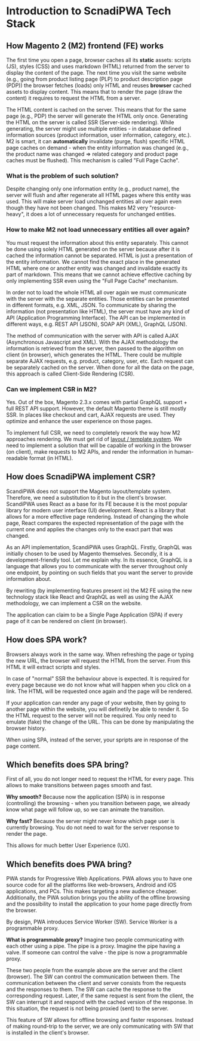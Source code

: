 # Introduction to ScnadiPWA Tech Stack 

## How Magento 2 (M2) frontend (FE) works

The first time you open a page, browser caches all its **static** assets: scripts (JS), styles (CSS) and uses markdown (HTML) returned from the server to display the content of the page. The next time you visit the same website (e.g., going from product listing page (PLP) to product description page (PDP)) the browser fetches (loads) only HTML and reuses **browser** cached assets to display content. This means that to render the page (draw the content) it requires to request the HTML from a server. 

The HTML content is cached on the server. This means that for the same page (e.g., PDP) the server will generate the HTML only once. Generating the HTML on the server is called SSR (Server-side rendering). While generating, the server might use multiple entities - in database defined information sources (product information, user information, category, etc.). M2 is smart, it can **automatically** invalidate (purge, flush) specific HTML page caches on demand - when the entity information was changed (e.g., the product name was changed => related category and product page caches must be flushed). This mechanism is called "Full Page Cache". 

### What is the problem of such solution? 

Despite changing only one information entity (e.g., product name), the server will flush and after regenerate all HTML pages where this entity was used. This will make server load unchanged entities all over again even though they have not been changed. This makes M2 very "resource-heavy", it does a lot of unnecessary requests for unchanged entities. 

### How to make M2 not load unnecessary entities all over again? 

You must request the information about this entity separately. This cannot be done using solely HTML generated on the server because after it is cached the information cannot be separated. HTML is just a presentation of the entity information. We cannot find the exact place in the generated HTML where one or another entity was changed and invalidate exactly its part of markdown. This means that we cannot achieve effective caching by only implementing SSR even using the "Full Page Cache" mechanism. 

In order not to load the whole HTML all over again we must communicate with the server with the separate entities. Those entities can be presented in different formats, e.g. XML, JSON. To communicate by sharing the information (not presentation like HTML), the server must have any kind of API (Application Programming Interface). The API can be implemented in different ways, e.g. REST API (JSON), SOAP API (XML), GraphQL (JSON). 

The method of communication with the server with API is called AJAX (Asynchronous Javascript and XML). With the AJAX methodology the information is retrieved from the server, then passed to the algorithm on client (in browser), which generates the HTML. There could be multiple separate AJAX requests, e.g. product, category, user, etc. Each request can be separately cached on the server. When done for all the data on the page, this approach is called Client-Side Rendering (CSR). 

### Can we implement CSR in M2?

Yes. Out of the box, Magento 2.3.x comes with partial GraphQL support + full REST API support. However, the default Magento theme is still mostly SSR. In places like checkout and cart, AJAX requests are used. They optimize and enhance the user experience on those pages. 

To implement full CSR, we need to completely rework the way how M2 approaches rendering. We must get rid of [layout / template system](). We need to implement a solution that will be capable of working in the browser (on client), make requests to M2 APIs, and render the information in human-readable format (in HTML). 


## How does ScnadiPWA implement CSR?

ScandiPWA does not support the Magento layout/template system. Therefore, we need a substitution to it but in the client's browser. ScandiPWA uses React as a base for its FE because it is the most popular library for modern user interface (UI) development. React is a library that allows for a more effective page rendering. Instead of changing the whole page, React compares the expected representation of the page with the current one and applies the changes only to the exact part that was changed. 

As an API implementation, ScandiPWA uses GraphQL. Firstly, GraphQL was initially chosen to be used by Magento themselves. Secondly, it is a development-friendly tool. Let me explain why. In its essence, GraphQL is a language that allows you to communicate with the server throughout only one endpoint, by pointing on such fields that you want the server to provide information about. 

By rewriting (by implementing features present in) the M2 FE using the new technology stack like React and QraphQL as well as using the AJAX methodology, we can implement a CSR on the website. 

The application can claim to be a Single Page Application (SPA) if every page of it can be rendered on client (in browser). 

## How does SPA work?

Browsers always work in the same way. When refreshing the page or typing the new URL, the browser will request the HTML from the server. From this HTML it will extract scripts and styles. 

In case of "normal" SSR the behaviour above is expected. It is required for every page because we do not know what will happen when you click on a link. The HTML will be requested once again and the page will be rendered. 

If your application can render any page of your website, then by going to another page within the website, you will definetily be able to render it. So the HTML request to the server will not be required. You only need to emulate (fake) the change of the URL. This can be done by manipulating the browser history.

When using SPA, instead of the server, your spripts are in response of the page content. 

## Which benefits does SPA bring? 

First of all, you do not longer need to request the HTML for every page. This allows to make transitions between pages smooth and fast.

**Why smooth?** Because now the application (SPA) is in response (controlling) the browsing - when you transition between page, we already know what page will follow up, so we can animate the transition.

**Why fast?** Because the server might never know which page user is currently browsing. You do not need to wait for the server response to render the page.

This allows for much better User Experience (UX). 

## Which benefits does PWA bring? 

PWA stands for Progressive Web Applications. PWA allows you to have one source code for all the platforms like web-browsers, Android and iOS applications, and PCs. This makes targeting a new audience cheaper. Additionally, the PWA solution brings you the ability of the offline browsing and the possibility to install the application to your home page directly from the browser. 

By design, PWA introduces Service Worker (SW). Service Worker is a programmable proxy. 

**What is programmable proxy?** Imagine two people communicating with each other using a pipe. The pipe is a proxy. Imagine the pipe having a valve. If someone can control the valve - the pipe is now a programmable proxy. 

These two people from the example above are the server and the client (browser). The SW can control the communication between them. The communication between the client and server consists from the requests and the responses to them. The SW can cache the response to the corresponding request. Later, if the same request is sent from the client, the SW can interrupt it and respond with the cached version of the response. In this situation, the request is not being proxied (sent) to the server.

This feature of SW allows for offline browsing and faster responses. Instead of making round-trip to the server, we are only communicating with SW that is installed in the client's browser. 



